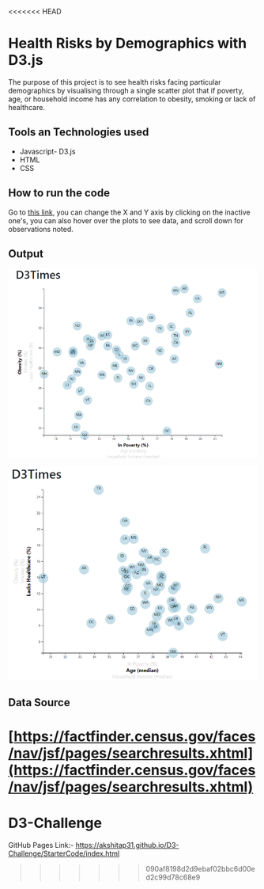 <<<<<<< HEAD
# Health Risks by Demographics with D3.js
The purpose of this project is to see health risks facing particular demographics by visualising through a single scatter plot that if poverty, age, or household income has any correlation to obesity, smoking or lack of healthcare. 

## Tools an Technologies used
* Javascript- D3.js
* HTML
* CSS

## How to run the code
Go to [this link](https://akshitap31.github.io/D3-Challenge/index.html), you can change the X and Y axis by clicking on the inactive one's, you can also hover over the plots to see data, and scroll down for observations noted.

## Output

![](images/1.png)

![](images/2.png)

## Data Source
[https://factfinder.census.gov/faces/nav/jsf/pages/searchresults.xhtml](https://factfinder.census.gov/faces/nav/jsf/pages/searchresults.xhtml)
=======
# D3-Challenge
GitHub Pages Link:- 
https://akshitap31.github.io/D3-Challenge/StarterCode/index.html
>>>>>>> 090af8198d2d9ebaf02bbc6d00ed2c99d78c68e9

